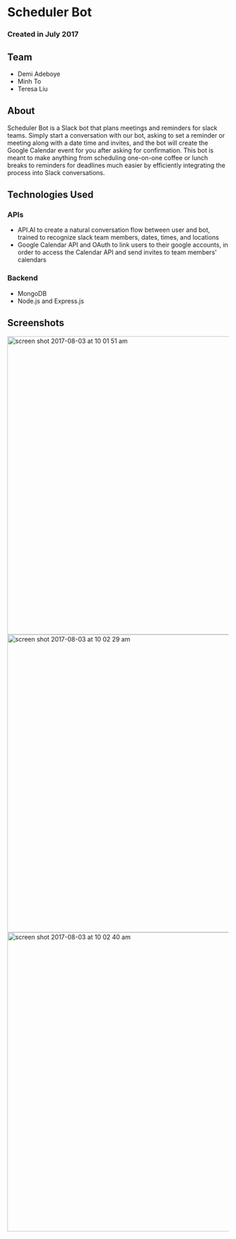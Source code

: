 # Scheduler Bot
### Created in July 2017

## Team
- Demi Adeboye
- Minh To
- Teresa Liu

## About
Scheduler Bot is a Slack bot that plans meetings and reminders for slack teams. Simply start a conversation with our bot, asking to set a reminder or meeting along with a date time and invites, and the bot will create the Google Calendar event for you after asking for confirmation. This bot is meant to make anything from scheduling one-on-one coffee or lunch breaks to reminders for deadlines much easier by efficiently integrating the process into Slack conversations.

## Technologies Used
### APIs
- API.AI to create a natural conversation flow between user and bot, trained to recognize slack team members, dates, times, and locations
- Google Calendar API and OAuth to link users to their google accounts, in order to access the Calendar API and send invites to team members' calendars
### Backend
- MongoDB
- Node.js and Express.js

## Screenshots
<img width="679" alt="screen shot 2017-08-03 at 10 01 51 am" src="https://user-images.githubusercontent.com/22362476/29253655-03979d8a-8038-11e7-80d8-636510796578.png">
<img width="678" alt="screen shot 2017-08-03 at 10 02 29 am" src="https://user-images.githubusercontent.com/22362476/29253656-039adb4e-8038-11e7-9645-90e63e1a5158.png">
<img width="681" alt="screen shot 2017-08-03 at 10 02 40 am" src="https://user-images.githubusercontent.com/22362476/29253657-039cf046-8038-11e7-95c5-072a6c277094.png">
